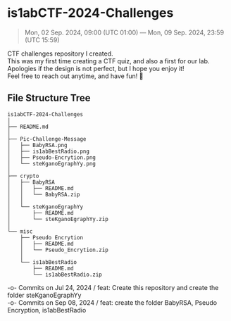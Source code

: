# is1abCTF-2024-Challenges
> Mon, 02 Sep. 2024, 09:00 (UTC 01:00) — Mon, 09 Sep. 2024, 23:59 (UTC 15:59)

CTF challenges repository I created.\
This was my first time creating a CTF quiz, and also a first for our lab.\
Apologies if the design is not perfect, but I hope you enjoy it!\
Feel free to reach out anytime, and have fun! 🧂

## File Structure Tree
```
is1abCTF-2024-Challenges
│
├── README.md
│
├── Pic-Challenge-Message
│   ├── BabyRSA.png
│   ├── is1abBestRadio.png
│   ├── Pseudo-Encrytion.png
│   └── steKganoEgraphYy.png
│
├── crypto
│   ├── BabyRSA
│   │   ├── README.md
│   │   └── BabyRSA.zip
│   │   
│   └── steKganoEgraphYy
│       ├── README.md
│       └── steKganoEgraphYy.zip
│   
└── misc
    ├── Pseudo Encrytion
    │   ├── README.md
    │   └── Pseudo_Encrytion.zip
    │   
    └── is1abBestRadio
        ├── README.md
        └── is1abBestRadio.zip

```
-o-		Commits on Jul 24, 2024 / feat: Create this repository and create the folder steKganoEgraphYy\
-o-		Commits on Sep 08, 2024 / feat: create the folder BabyRSA, Pseudo Encryption, is1abBestRadio

